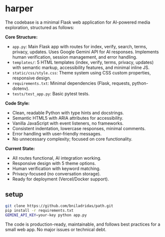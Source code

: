 # harper

The codebase is a minimal Flask web application for AI-powered media exploration, structured as follows:

**Core Structure:**
- `app.py`: Main Flask app with routes for index, verify, search, terms, privacy, updates. Uses Google Gemini API for AI responses. Implements human verification, session management, and error handling.
- `templates/`: 5 HTML templates (index, verify, terms, privacy, updates) with semantic markup, accessibility features, and minimal inline JS.
- `static/css/style.css`: Theme system using CSS custom properties, responsive design.
- `requirements.txt`: Minimal dependencies (Flask, requests, python-dotenv).
- `tests/test_app.py`: Basic pytest tests.

**Code Style:**
- Clean, readable Python with type hints and docstrings.
- Semantic HTML5 with ARIA attributes for accessibility.
- Vanilla JavaScript with event listeners, no frameworks.
- Consistent indentation, lowercase responses, minimal comments.
- Error handling with user-friendly messages.
- No unnecessary complexity; focused on core functionality.

**Current State:**
- All routes functional, AI integration working.
- Responsive design with 5 theme options.
- Human verification with keyword matching.
- Privacy-focused (no conversation storage).
- Ready for deployment (Vercel/Docker support).

## setup

```bash
git clone https://github.com/bniladridas/path.git
pip install -r requirements.txt
GEMINI_API_KEY=your-key python app.py
```

The code is production-ready, maintainable, and follows best practices for a small web app. No major issues or technical debt.